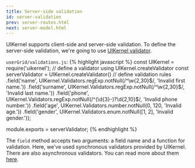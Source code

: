 ```yaml
---
title: Server-side validation
id: server-validation
prev: server-routes.html
next: server-model.html
---
```


UIKernel supports client-side and server-side validation.
To define the server-side validation, we're going to use [UIKernel validator](/docs/validator.html).

`userGrid/validations.js`:
{% highlight javascript %}
const UIKernel = require('uikernel');
// define a validator using UIKernel.createValidator
const serverValidator = UIKernel.createValidator()
  // define validation rules
  .field('name', UIKernel.Validators.regExp.notNull(/^\w{2,30}$/, 'Invalid first name.'))
  .field('surname', UIKernel.Validators.regExp.notNull(/^\w{2,30}$/, 'Invalid last name.'))
  .field('phone', UIKernel.Validators.regExp.notNull(/^(\d{3}-)?\d{2,10}$/, 'Invalid phone number.'))
  .field('age', UIKernel.Validators.number.notNull(0, 120, 'Invalid age.'))
  .field('gender', UIKernel.Validators.enum.notNull([1, 2], 'Invalid gender.'));

module.exports = serverValidator;
{% endhighlight %}

The `field` method accepts two arguments: a field name and a function for validation. Here, we've used
synchronous validators provided by UIKernel. There are also asynchronous validators.
You can read more about them [here](/docs/validator.html).
